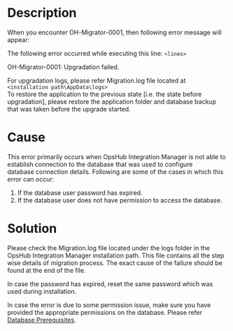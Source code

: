 # Description

When you encounter OH-Migrator-0001, then following error message will appear:

The following error occurred while executing this line: `<lines>`

OH-Migrator-0001: Upgradation failed.

For upgradation logs, please refer Migration.log file located at `<installation path\AppData\logs>`  
To restore the application to the previous state [i.e. the state before upgradation], please restore the application folder and database backup that was taken before the upgrade started.

# Cause

This error primarily occurs when OpsHub Integration Manager is not able to establish connection to the database that was used to configure  
database connection details. Following are some of the cases in which this error can occur:

1. If the database user password has expired.  
2. If the database user does not have permission to access the database.

# Solution

Please check the Migration.log file located under the logs folder in the OpsHub Integration Manager installation path. This file contains all the step wise details of migration process. The exact cause of the failure should be found at the end of the file.

In case the password has expired, reset the same password which was used during installation.

In case the error is due to some permission issue, make sure you have provided the appropriate permissions on the database. Please refer [Database Prerequisites](../../../../getting-started/prerequisites.md#database-prerequisites).
